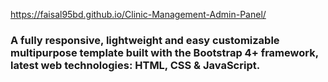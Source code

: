 https://faisal95bd.github.io/Clinic-Management-Admin-Panel/
### A fully responsive, lightweight and easy customizable multipurpose template built with the Bootstrap 4+ framework, latest web technologies: HTML, CSS & JavaScript.

